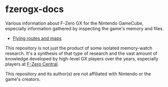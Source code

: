 # fzerogx-docs

Various information about F-Zero GX for the Nintendo GameCube, especially information gathered by inspecting the game's memory and files.

- [Flying routes and maps](flying/index.md)

This repository is not just the product of some isolated memory-watch research. It's a synthesis of that type of research and the vast amount of knowledge developed by high-level GX players over the years, especially players at [F-Zero Central](http://fzerocentral.org/).

This repository and its author(s) are not affiliated with Nintendo or the game's creators.

